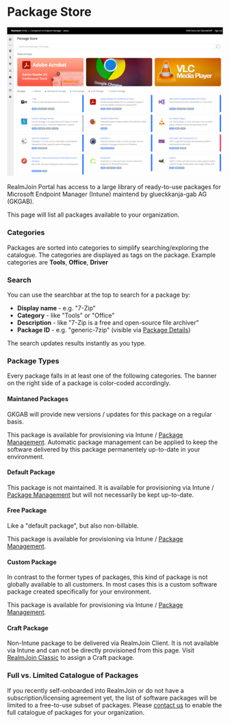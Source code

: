 # Package Store

![Package Store Page](<../../.gitbook/assets/image (4).png>)

RealmJoin Portal has access to a large library of ready-to-use packages for Microsoft Endpoint Manager (Intune) maintend by glueckkanja-gab AG (GKGAB).&#x20;

This page will list all packages available to your organization.

### Categories

Packages are sorted into categories to simplify searching/exploring the catalogue. The categories are displayed as tags on the package. Example categories are **Tools**, **Office**, **Driver**

### Search

You can use the searchbar at the top to search for a package by:&#x20;

* **Display name** - e.g. "7-Zip"
* **Category** - like "Tools" or "Office"
* **Description** - like "7-Zip is a free and open-source file archiver"
* **Package ID** - e.g. "generic-7zip" (visible via [Package Details](package-details.md))

The search updates results instantly as you type.

### Package Types

Every package falls in at least one of the following categories. The banner on the right side of a package is color-coded accordingly.

#### Maintaned Packages

GKGAB will provide new versions / updates for this package on a regular basis.&#x20;

This package is available for provisioning via Intune / [Package Management](../package-management.md). Automatic package management can be applied to keep the software delivered by this package permanentely up-to-date in your environment.

#### Default Package

This package is not maintained. It is available for provisioning via Intune / [Package Management](../package-management.md) but will not necessarily be kept up-to-date.

#### Free Package

Like a "default package", but also non-billable.

This package is available for provisioning via Intune / [Package Management](../package-management.md).

#### Custom Package

In contrast to the former types of packages, this kind of package is not globally available to all customers. In most cases this is a custom software package created specifically for your environment.

This package is available for provisioning via Intune / [Package Management](../package-management.md).

#### Craft Package

Non-Intune package to be delivered via RealmJoin Client. It is not available via Intune and can not be directly provisioned from this page. Visit [RealmJoin Classic](https://realmjoin-web.azurewebsites.net/home) to assign a Craft package.

### Full vs. Limited Catalogue of Packages

If you recently self-onboarded into RealmJoin or do not have a subscription/licensing agreement yet, the list of software packages will be limited to a free-to-use subset of packages. Please [contact us](../../support.md) to enable the full catalogue of packages for your organization.
